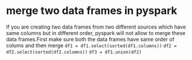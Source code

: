 # merge two data frames in pyspark
If you are creating two data frames from two different sources which have same columns but in different order,  pyspark will not allow to merge these data frames.First make sure both the data frames have same order of colums and then merge
`df1 = df1.select(sorted(df1.columns))`
`df2 = df2.select(sorted(df2.columns))`
`df3 = df1.union(df2)`